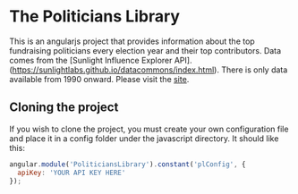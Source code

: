 The Politicians Library
=======================
This is an angularjs project that provides information about the top fundraising politicians every election year and their top contributors. Data comes from the [Sunlight Influence Explorer API].(https://sunlightlabs.github.io/datacommons/index.html). There is only data available from 1990 onward. Please visit the [site](http://lobby-info.herokuapp.com/).

Cloning the project
-------------------
If you wish to clone the project, you must create your own configuration file and place it in a config folder under the javascript directory. It should like this:
```javascript
angular.module('PoliticiansLibrary').constant('plConfig', {
  apiKey: 'YOUR API KEY HERE'
});
```
